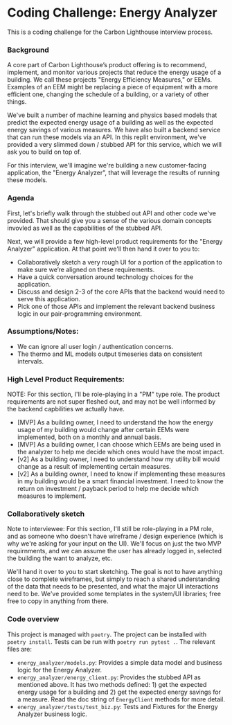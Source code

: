 # Coding Challenge: Energy Analyzer

This is a coding challenge for the Carbon Lighthouse interview process.

### Background

A core part of Carbon Lighthouse’s product offering is to recommend, implement,
and monitor various projects that reduce the energy usage of a building. We call
these projects "Energy Efficiency Measures," or EEMs. Examples of an EEM might
be replacing a piece of equipment with a more efficient one, changing the
schedule of a building, or a variety of other things.

We've built a number of machine learning and physics based models that predict
the expected energy usage of a building as well as the expected energy savings
of various measures. We have also built a backend service that can run these
models via an API. In this replit environment, we've provided a very slimmed
down / stubbed API for this service, which we will ask you to build on top of.

For this interview, we'll imagine we're building a new customer-facing
application, the "Energy Analyzer", that will leverage the results of running
these models.

### Agenda

First, let's briefly walk through the stubbed out API and other code we've
provided. That should give you a sense of the various domain concepts invovled
as well as the capabilities of the stubbed API.

Next, we will provide a few high-level product requirements for the "Energy
Analyzer" application. At that point we'll then hand it over to you to:

-   Collaboratively sketch a very rough UI for a portion of the application to
    make sure we’re aligned on these requirements.
-   Have a quick conversation around technology choices for the application.
-   Discuss and design 2-3 of the core APIs that the backend would need to serve
    this application.
-   Pick one of those APIs and implement the relevant backend business logic in
    our pair-programming environment.

### Assumptions/Notes:

-   We can ignore all user login / authentication concerns.
-   The thermo and ML models output timeseries data on consistent intervals.

### High Level Product Requirements:

NOTE: For this section, I'll be role-playing in a "PM" type role. The product
requirements are not super fleshed out, and may not be well informed by the
backend capbilities we actually have.

-   [MVP] As a building owner, I need to understand the how the energy usage of
    my building would change after certain EEMs were implemented, both on a
    monthly and annual basis.
-   [MVP] As a building owner, I can choose which EEMs are being used in the
    analyzer to help me decide which ones would have the most impact.
-   [v2] As a building owner, I need to understand how my utility bill would
    change as a result of implementing certain measures.
-   [v2] As a building owner, I need to know if implementing these measures in
    my building would be a smart financial investment. I need to know the return
    on investment / payback period to help me decide which measures to
    implement.

### Collaboratively sketch

Note to interviewee: For this section, I'll still be role-playing in a PM role,
and as someone who doesn't have wireframe / design experience (which is why
we're asking for your input on the UI). We'll focus on just the two MVP
requirnments, and we can assume the user has already logged in, selected the
building the want to analyze, etc.

We'll hand it over to you to start sketching. The goal is not to have anything
close to complete wireframes, but simply to reach a shared understanding of the
data that needs to be presented, and what the major UI interactions need to be.
We've provided some templates in the system/UI libraries; free free to copy in
anything from there.

### Code overview

This project is managed with `poetry`. The project can be installed with
`poetry install`. Tests can be run with `poetry run pytest .`. The relevant
files are:

-   `energy_analyzer/models.py`: Provides a simple data model and business logic
    for the Energy Analyzer.
-   `energy_analyzer/energy_client.py`: Provides the stubbed API as mentioned
    above. It has two methods defined: 1) get the expected energy usage for a
    building and 2) get the expected energy savings for a measure. Read the doc
    string of `EnergyClient` methods for more detail.
-   `energy_analyzer/tests/test_biz.py`: Tests and Fixtures for the Energy
    Analyzer business logic.
